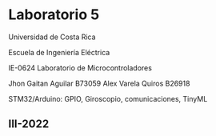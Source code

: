 # Laboratorio 5
Universidad de Costa Rica

Escuela de Ingeniería Eléctrica

IE-0624 Laboratorio de Microcontroladores

Jhon Gaitan Aguilar B73059
Alex Varela Quiros  B26918

STM32/Arduino: GPIO, Giroscopio, comunicaciones, TinyML

III-2022
---
